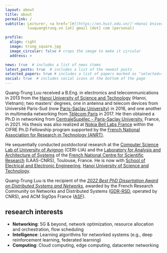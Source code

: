 ```yaml
---
layout: about
title: about
permalink: /
subtitle: Lecturer, <a href='[#](https://en.hust.edu.vn/)'>Hanoi University of Science and Technology</a>
          luuquangtrung.vn [at] gmail [dot] com (personal)

profile:
  align: right
  image: trung_square.jpg
  image_circular: false # crops the image to make it circular
  address: >

news: true  # includes a list of news items
latest_posts: true  # includes a list of the newest posts
selected_papers: true # includes a list of papers marked as "selected={true}"
social: true  # includes social icons at the bottom of the page
---
```



Quang-Trung Luu received a B.Eng. in electronics and telecommunications in 2013 from the [Hanoi University of Science and Technology](https://hust.edu.vn/) (Hanoi, Vietnam); two masters' degrees, one in antenna and telecom devices from Université Paris-Sud (now [Paris-Saclay University](http://www.universite-paris-saclay.fr/)) in 2016, and one another in multimedia networking from [Télécom Paris](https://www.telecom-paris.fr/) in 2017. He then obtained a Ph.D in networking from [CentraleSupélec - Paris-Saclay University](https://l2s.centralesupelec.fr/), France, in 2021. His thesis was also realized at [Nokia Bell Labs France](https://www.bell-labs.com/) within the CIFRE Ph.D Fellowship program supported by the [French National Association for Research in Technology (ANRT)](https://www.anrt.asso.fr/fr). 

He sequentially conducted postdoctoral research at the [Computer Science Lab of University of Avignon](https://lia.univ-avignon.fr/) (CERI-LIA) and the [Laboratory for Analysis and Architecture of Systems](https://www.laas.fr/public/) of the [French National Centre for Scientific Research](https://www.cnrs.fr/en) (LAAS-CNRS), Toulouse, France. He is now with [School of Electrical and Electronic Engineering](https://seee.hust.edu.vn/), [Hanoi University of Science and Technology](https://en.hust.edu.vn/).

Quang-Trung Luu is the recipient of the [*2022 Best PhD Dissertation Award on Distributed Systems and Networks*](https://gdr-rsd.fr/laureats-prix-de-these-2022/), awarded by the French Research Community on Networks and Distributed Systems ([GDR-RSD](https://gdr-rsd.fr/), operated by CNRS), and ACM SigOps France ([ASF](http://www.sigops-france.fr/)).

<!-- His research interests cover network modelling, network optimization, resource allocation and orchestration in communication networks.
 -->
## research interests
* **Networking**: 5G & beyond, network optimization, resource allocation and orchestration, flow scheduling
* **Intelligence**: Learning algorithms for networked systems (e.g., deep reinforcement learning, federated learning)
* **Computing**: Cloud computing, edge computing, datacenter networking


<!-- ## contact
Office:
&nbsp;&nbsp;&nbsp; Équipe SARA, LAAS-CNRS, 7 avenue du Colonel Roche, 31400 Toulouse, France\
E-mails:
&nbsp;&nbsp;qtluu [at] laas [dot] fr (work);
&nbsp;&nbsp;&nbsp;&nbsp; luuquangtrung.vn [at] gmail [dot] com (personal)  -->
